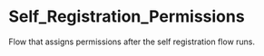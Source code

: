 # Self_Registration_Permissions
Flow that assigns permissions after the self registration flow runs. 
